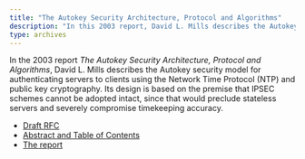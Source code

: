 ```yaml
---
title: "The Autokey Security Architecture, Protocol and Algorithms"
description: "In this 2003 report, David L. Mills describes the Autokey security model for authenticating servers to clients using the Network Time Protocol (NTP) and public key cryptography."
type: archives
---
```


In the 2003 report _The Autokey Security Architecture, Protocol and Algorithms_, David L. Mills describes the Autokey security model for authenticating servers to clients using the Network Time Protocol (NTP) and public key cryptography. Its design is based on the premise that IPSEC schemes cannot be adopted intact, since that would preclude stateless servers and severely compromise timekeeping accuracy.

* [Draft RFC](/reflib/reports/stime/stime.pdf)
* [Abstract and Table of Contents](/reflib/reports/stime/stimea.pdf)
* [The report](/reflib/reports/stime/stimeb.pdf)

<br>